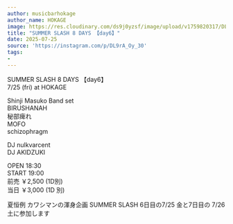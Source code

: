 ```yaml
---
author: musicbarhokage
author_name: HOKAGE
image: https://res.cloudinary.com/ds9j0yzsf/image/upload/v1759820317/DL9rA_Oy_30.jpg
title: "SUMMER SLASH 8 DAYS 【day6】"
date: 2025-07-25
source: 'https://instagram.com/p/DL9rA_Oy_30'
tags:
- 
---
```

SUMMER SLASH 8 DAYS 【day6】<br>
7/25 (fri) at HOKAGE

Shinji Masuko Band set<br>
BIRUSHANAH<br>
秘部痺れ<br>
MOFO<br>
schizophragm

DJ nulkvarcent<br>
DJ AKIDZUKI

OPEN  18:30<br>
START 19:00<br>
前売 ￥2,500 (1D別)<br>
当日 ￥3,000 (1D 別)

夏恒例 カワシマンの渾身企画 SUMMER SLASH 6日目の7/25 金と7日目の 7/26 土に参加します